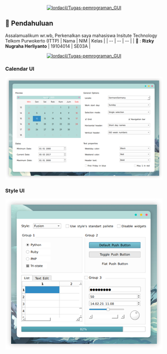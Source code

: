 <p align="center">
  <a name="top" href="#octocat-hi-there-thanks-for-visiting-">
     <img alt="lordacil/Tugas-pemrograman_GUI" height="60%" width="100%" src="https://i.ibb.co/NYv0DCR/gui.png"/>
  </a>
</p>

## :rice_scene: Pendahuluan
Assalamualikum wr.wb, Perkenalkan saya mahasiswa Insitute Technology Telkom Purwokerto (ITTP)
| Nama | NIM | Kelas |
| -- | -- | -- |
| :boy: : **Rizky Nugraha Herliyanto** | 19104014 | SE03A |


<p align="center">
  <a name="top" href="#octocat-hi-there-thanks-for-visiting-">
     <img alt="lordacil/Tugas-pemrograman_GUI" height="50%" width="50%" src="https://i.ibb.co/RYWKHnz/ui-prog.png"/>
  </a>
</p>

### Calendar UI

![](images/calendar.png)

### Style UI

![](images/style.png)
